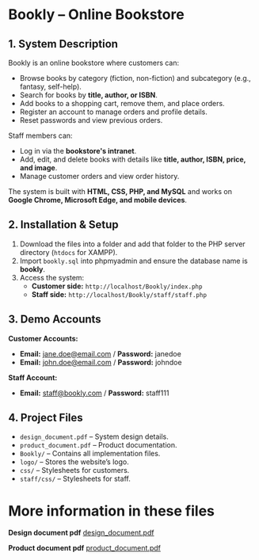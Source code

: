 # **Bookly – Online Bookstore**  

## **1. System Description**  
Bookly is an online bookstore where customers can:  
- Browse books by category (fiction, non-fiction) and subcategory (e.g., fantasy, self-help).  
- Search for books by **title, author, or ISBN**.  
- Add books to a shopping cart, remove them, and place orders.  
- Register an account to manage orders and profile details.  
- Reset passwords and view previous orders.  

Staff members can:  
- Log in via the **bookstore's intranet**.  
- Add, edit, and delete books with details like **title, author, ISBN, price, and image**.  
- Manage customer orders and view order history.  

The system is built with **HTML, CSS, PHP, and MySQL** and works on **Google Chrome, Microsoft Edge, and mobile devices**.  

## **2. Installation & Setup**  
1. Download the files into a folder and add that folder to the PHP server directory (`htdocs` for XAMPP).  
2. Import `bookly.sql` into phpmyadmin and ensure the database name is **bookly**.  
3. Access the system:  
   - **Customer side:** `http://localhost/Bookly/index.php`  
   - **Staff side:** `http://localhost/Bookly/staff/staff.php`  

## **3. Demo Accounts**  
**Customer Accounts:**  
- **Email:** jane.doe@email.com / **Password:** janedoe  
- **Email:** john.doe@email.com / **Password:** johndoe  

**Staff Account:**  
- **Email:** staff@bookly.com / **Password:** staff111  

## **4. Project Files**  
- `design_document.pdf` – System design details.  
- `product_document.pdf` – Product documentation.  
- `Bookly/` – Contains all implementation files.  
- `logo/` – Stores the website’s logo.  
- `css/` – Stylesheets for customers.  
- `staff/css/` – Stylesheets for staff.  



# **More information in these files** 
**Design document pdf**
[design_document.pdf](https://github.com/user-attachments/files/18629111/design_document.pdf)

**Product document pdf**
[product_document.pdf](https://github.com/user-attachments/files/18629112/product_document.pdf)

